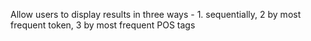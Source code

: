 Allow users to display results in three ways - 1. sequentially, 2 by most frequent token, 3 by most frequent POS tags